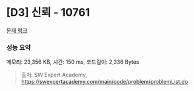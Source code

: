 # [D3] 신뢰 - 10761 

[문제 링크](https://swexpertacademy.com/main/code/problem/problemDetail.do?contestProbId=AXSVc1TqEAYDFAQT) 

### 성능 요약

메모리: 23,356 KB, 시간: 150 ms, 코드길이: 2,336 Bytes



> 출처: SW Expert Academy, https://swexpertacademy.com/main/code/problem/problemList.do